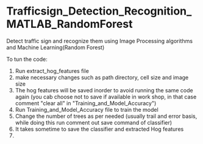 # Trafficsign_Detection_Recognition_MATLAB_RandomForest
Detect traffic sign and recognize them using Image Processing algorithms and Machine Learning(Random Forest)

To tun the code:
1. Run extract_hog_features file
2. make necessary changes such as path directory, cell size and image size
3. The hog features will be saved inorder to avoid running the same code again (you cab choose not to save if available in work shop, in that case comment "clear all" in "Training_and_Model_Accuracy")
4. Run Training_and_Model_Accuracy file to train the model
5. Change the number of trees as per needed (usually trail and error basis, while doing this run comment out save command of classifier)
6. It takes sometime to save the classifier and extracted Hog features
7. 
